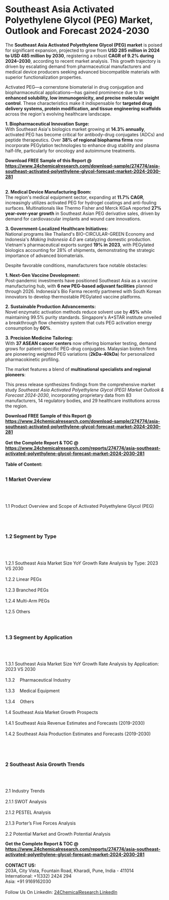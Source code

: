 <h1>Southeast Asia Activated Polyethylene Glycol (PEG) Market, Outlook and Forecast 2024-2030</h1><p>The <strong>Southeast Asia Activated Polyethylene Glycol (PEG) market</strong> is poised for significant expansion, projected to grow from <strong>USD 285 million in 2024 to USD 485 million by 2030</strong>, registering a robust <strong>CAGR of 9.2% during 2024–2030</strong>, according to recent market analysis. This growth trajectory is driven by escalating demand from pharmaceutical manufacturers and medical device producers seeking advanced biocompatible materials with superior functionalization properties.</p><p>Activated PEG—a cornerstone biomaterial in drug conjugation and biopharmaceutical applications—has gained prominence due to its <strong>enhanced solubility, low immunogenicity, and precise molecular weight control</strong>. These characteristics make it indispensable for <strong>targeted drug delivery systems, protein modification, and tissue engineering scaffolds</strong> across the region's evolving healthcare landscape.</p><p><strong>1. Biopharmaceutical Innovation Surge:</strong><br>
With Southeast Asia's biologics market growing at <strong>14.3% annually</strong>, activated PEG has become critical for antibody-drug conjugates (ADCs) and peptide therapeutics. Over <strong>38% of regional biopharma firms</strong> now incorporate PEGylation technologies to enhance drug stability and plasma half-life, particularly for oncology and autoimmune treatments.</p><div><b>Download FREE Sample of this Report @ 
            <a href="https://www.24chemicalresearch.com/download-sample/274774/asia-southeast-activated-polyethylene-glycol-forecast-market-2024-2030-281">
            https://www.24chemicalresearch.com/download-sample/274774/asia-southeast-activated-polyethylene-glycol-forecast-market-2024-2030-281</a></b></div><br><p><strong>2. Medical Device Manufacturing Boom:</strong><br>
The region's medical equipment sector, expanding at <strong>11.7% CAGR</strong>, increasingly utilizes activated PEG for hydrogel coatings and anti-fouling surfaces. Multinationals like Thermo Fisher and Merck KGaA reported <strong>27% year-over-year growth</strong> in Southeast Asian PEG derivative sales, driven by demand for cardiovascular implants and wound care innovations.</p><p><strong>3. Government-Localized Healthcare Initiatives:</strong><br>
National programs like Thailand's BIO-CIRCULAR-GREEN Economy and Indonesia's <em>Making Indonesia 4.0</em> are catalyzing domestic production. Vietnam's pharmaceutical exports surged <strong>19% in 2023</strong>, with PEGylated biologics accounting for 28% of shipments, demonstrating the strategic importance of advanced biomaterials.</p><p>Despite favorable conditions, manufacturers face notable obstacles:</p><p><strong>1. Next-Gen Vaccine Development:</strong><br>
Post-pandemic investments have positioned Southeast Asia as a vaccine manufacturing hub, with <strong>6 new PEG-based adjuvant facilities</strong> planned through 2026. Indonesia's Bio Farma recently partnered with South Korean innovators to develop thermostable PEGylated vaccine platforms.
</p><p><strong>2. Sustainable Production Advancements:</strong><br>
Novel enzymatic activation methods reduce solvent use by <strong>45%</strong> while maintaining 99.5% purity standards. Singapore's A*STAR institute unveiled a breakthrough flow chemistry system that cuts PEG activation energy consumption by <strong>60%</strong>.
</p><p><strong>3. Precision Medicine Tailoring:</strong><br>
With <strong>37 ASEAN cancer centers</strong> now offering biomarker testing, demand grows for patient-specific PEG-drug conjugates. Malaysian biotech firms are pioneering weighted PEG variations (<strong>2kDa-40kDa</strong>) for personalized pharmacokinetic profiling.
</p><p>The market features a blend of <strong>multinational specialists and regional pioneers</strong>:</p><p>This press release synthesizes findings from the comprehensive market study <em>Southeast Asia Activated Polyethylene Glycol (PEG) Market Outlook &amp; Forecast 2024-2030</em>, incorporating proprietary data from 83 manufacturers, 14 regulatory bodies, and 29 healthcare institutions across the region.</p><div><b>Download FREE Sample of this Report @ 
            <a href="https://www.24chemicalresearch.com/download-sample/274774/asia-southeast-activated-polyethylene-glycol-forecast-market-2024-2030-281">
            https://www.24chemicalresearch.com/download-sample/274774/asia-southeast-activated-polyethylene-glycol-forecast-market-2024-2030-281</a></b></div><br><div><b>Get the Complete Report & TOC @ 
            <a href="https://www.24chemicalresearch.com/reports/274774/asia-southeast-activated-polyethylene-glycol-forecast-market-2024-2030-281">
            https://www.24chemicalresearch.com/reports/274774/asia-southeast-activated-polyethylene-glycol-forecast-market-2024-2030-281</a></b></div><br>
            <b>Table of Content:</b><p><h2><span style="font-size:16px"><strong>1 Market Overview&nbsp;&nbsp; &nbsp;</strong></span></h2><br />
<br />
<p>1.1 Product Overview and Scope of Activated Polyethylene Glycol (PEG)&nbsp;</p><br />
<br />
<h2><strong><span style="font-size:16px">1.2 Segment by Type&nbsp;&nbsp; &nbsp;</span></strong></h2><br />
<br />
<p>1.2.1 Southeast Asia Market Size YoY Growth Rate Analysis by Type: 2023 VS 2030&nbsp;&nbsp; &nbsp;<br /><br />
1.2.2 Linear PEGs&nbsp;&nbsp; &nbsp;<br /><br />
1.2.3 Branched PEGs<br /><br />
1.2.4 Multi-Arm PEGs<br /><br />
1.2.5 Others<br /><br />
<br />
<h2><span style="font-size:16px"><strong>1.3 Segment by Application&nbsp;&nbsp;</strong></span></h2><br />
<br />
<p>1.3.1 Southeast Asia Market Size YoY Growth Rate Analysis by Application: 2023 VS 2030&nbsp;&nbsp; &nbsp;<br /><br />
1.3.2&nbsp;&nbsp; &nbsp;Pharmaceutical Industry<br /><br />
1.3.3&nbsp;&nbsp; &nbsp;Medical Equipment<br /><br />
1.3.4&nbsp;&nbsp; &nbsp;Others<br /><br />
1.4 Southeast Asia Market Growth Prospects&nbsp;&nbsp; &nbsp;<br /><br />
1.4.1 Southeast Asia Revenue Estimates and Forecasts (2019-2030)&nbsp;&nbsp; &nbsp;<br /><br />
1.4.2 Southeast Asia Production Estimates and Forecasts (2019-2030)&nbsp;&nbsp;</p><br />
<br />
<h2><span style="font-size:16px"><strong>2 Southeast Asia Growth Trends&nbsp;&nbsp; &nbsp;</strong></span></h2><br />
<br />
<p>2.1 Industry Trends&nbsp;&nbsp; &nbsp;<br /><br />
2.1.1 SWOT Analysis&nbsp;&nbsp; &nbsp;<br /><br />
2.1.2 PESTEL Analysis&nbsp;&nbsp; &nbsp;<br /><br />
2.1.3 Porter&rsquo;s Five Forces Analysis&nbsp;&nbsp; &nbsp;<br /><br />
2.2 Potential Market and Growth Potential Analysis&nbsp;&nbsp; &nbsp;</</p><div><b>Get the Complete Report & TOC @ 
            <a href="https://www.24chemicalresearch.com/reports/274774/asia-southeast-activated-polyethylene-glycol-forecast-market-2024-2030-281">
            https://www.24chemicalresearch.com/reports/274774/asia-southeast-activated-polyethylene-glycol-forecast-market-2024-2030-281</a></b></div><br><b>CONTACT US:</b><br>
            203A, City Vista, Fountain Road, Kharadi, Pune, India - 411014<br>
            International: +1(332) 2424 294<br>
            Asia: +91 9169162030 <br><br>
            Follow Us On LinkedIn: <a href="https://www.linkedin.com/company/24chemicalresearch/">24ChemicalResearch LinkedIn</a>
